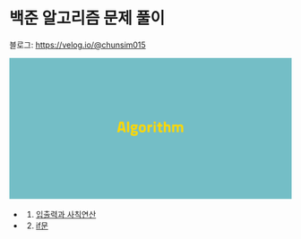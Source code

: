 # 백준 알고리즘 문제 풀이

블로그:
https://velog.io/@chunsim015

![](/Algorithm_header_image.png)

- 1. [입출력과 사칙연산](https://github.com/hongchunsim/Baekjoon/tree/master/%EC%9E%85%EC%B6%9C%EB%A0%A5%EA%B3%BC%20%EC%82%AC%EC%B9%99%EC%97%B0%EC%82%B0)
- 2. [if문](https://github.com/hongchunsim/Baekjoon/tree/master/if%EB%AC%B8)
